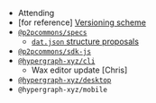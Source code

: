 -   Attending
-   \[for reference\] [Versioning scheme](https://drive.google.com/a/libscie.org/open?id=1Hp4gIUVNePO33lGcYeK8dOwY6EZWCQrL7XrURIILslg)
-   [`@p2pcommons/specs`](https://github.com/p2pcommons/specs)
    - [`dat.json` structure proposals](https://github.com/p2pcommons/specs/issues/8)
-   [`@p2pcommons/sdk-js`](https://github.com/p2pcommons/sdk-js)
-   [`@hypergraph-xyz/cli`](https://github.com/hypergraph-xyz/cli)
    - Wax editor update [Chris]
-   [`@hypergraph-xyz/desktop`](https://github.com/hypergraph-xyz/desktop)
-   `@hypergraph-xyz/mobile`
